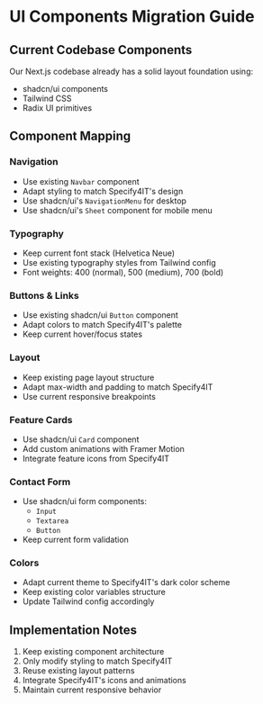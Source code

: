 # UI Components Migration Guide

## Current Codebase Components
Our Next.js codebase already has a solid layout foundation using:
- shadcn/ui components
- Tailwind CSS
- Radix UI primitives

## Component Mapping

### Navigation
- Use existing `Navbar` component
- Adapt styling to match Specify4IT's design
- Use shadcn/ui's `NavigationMenu` for desktop
- Use shadcn/ui's `Sheet` component for mobile menu

### Typography
- Keep current font stack (Helvetica Neue)
- Use existing typography styles from Tailwind config
- Font weights: 400 (normal), 500 (medium), 700 (bold)

### Buttons & Links
- Use existing shadcn/ui `Button` component
- Adapt colors to match Specify4IT's palette
- Keep current hover/focus states

### Layout
- Keep existing page layout structure
- Adapt max-width and padding to match Specify4IT
- Use current responsive breakpoints

### Feature Cards
- Use shadcn/ui `Card` component
- Add custom animations with Framer Motion
- Integrate feature icons from Specify4IT

### Contact Form
- Use shadcn/ui form components:
  - `Input`
  - `Textarea`
  - `Button`
- Keep current form validation

### Colors
- Adapt current theme to Specify4IT's dark color scheme
- Keep existing color variables structure
- Update Tailwind config accordingly

## Implementation Notes
1. Keep existing component architecture
2. Only modify styling to match Specify4IT
3. Reuse existing layout patterns
4. Integrate Specify4IT's icons and animations
5. Maintain current responsive behavior
